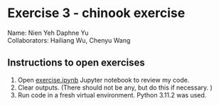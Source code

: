 # Exercise 3 - chinook exercise 

Name: Nien Yeh Daphne Yu  
Collaborators: Hailiang Wu, Chenyu Wang

## Instructions to open exercises
1. Open [exercise.ipynb]([https://github.com/10331333/datasci_223/blob/main/exercises/2-data-munging/exercise-dirty_emnist.ipynb](https://github.com/10331333/datasci_223/blob/homework/exercises/3-sql-queries/exercise.ipynb)) Jupyter notebook to review my code.
2. Clear outputs. (There should not be any, but do this if necessary. )
3. Run code in a fresh virtual environment. Python 3.11.2 was used. 

